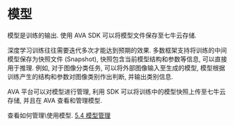 # 模型

模型是训练的输出. 使用 AVA SDK 可以将模型文件保存至七牛云存储.

深度学习训练往往需要迭代多次才能达到预期的效果. 多数框架支持将训练的中间模型保存为快照文件 (Snapshot), 快照包含当前模型结构和参数等信息, 可以直接用于推理. 例如, 对于图像分类任务, 可以将外部图像输入至生成的模型, 模型根据训练产生的结构和参数对图像类别作出判断, 并输出类别信息.

AVA 平台可以对模型进行管理, 利用 SDK 可以将训练中的模型快照上传至七牛云存储, 并且在 AVA 查看和管理模型.

查看如何管理\使用模型. [5.4 模型管理](/05-tasks/5.4-model.md)